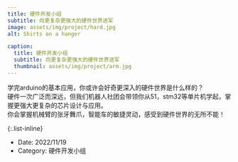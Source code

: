 ```yaml
---
title: 硬件开发小组
subtitle: 向更复杂更强大的硬件世界进军
image: assets/img/project/hard.jpg
alt: Shirts on a hanger

caption:
  title: 硬件开发小组
  subtitle: 向更复杂更强大的硬件世界进军
  thumbnail: assets/img/project/arm.jpg
---
```

学完arduino的基本应用，你或许会好奇更深入的硬件世界是什么样的？                     
硬件一次广泛而深远，但我们机器人社团会带领你从51，stm32等单片机学起，掌握更强大更复杂的芯片设计与应用。                   
你会掌握机械臂的张牙舞爪，智能车的敏捷灵动，感受到硬件世界的无所不能！                 

{:.list-inline}
- Date: 2022/11/19
- Category: 硬件开发小组


